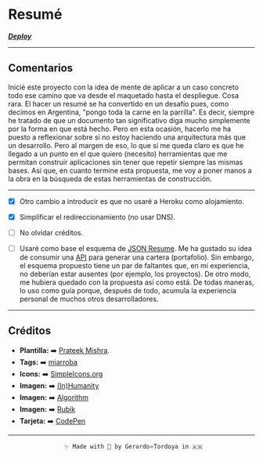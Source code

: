 # Resumé

**_[Deploy](https://zherar7ordoya.vercel.app/)_**

---

## Comentarios

Inicié este proyecto con la idea de mente de aplicar a un caso concreto todo ese camino que va desde el maquetado hasta el despliegue. Cosa rara. El hacer un resumé se ha convertido en un desafío pues, como decimos en Argentina, "pongo toda la carne en la parrilla". Es decir, siempre he tratado de que un documento tan significativo diga mucho simplemente por la forma en que está hecho.
Pero en esta ocasión, hacerlo me ha puesto a reflexionar sobre si no estoy haciendo una arquitectura más que un desarrollo.
Pero al margen de eso, lo que sí me queda claro es que he llegado a un punto en el que quiero (necesito) herramientas que me permitan construir aplicaciones sin tener que repetir siempre las mismas bases.
Así que, en cuanto termine esta propuesta, me voy a poner manos a la obra en la búsqueda de estas herramientas de construcción.

---

- [x] Otro cambio a introducir es que no usaré a Heroku como alojamiento.

- [x] Simplificar el redireccionamiento (no usar DNS).

- [ ] No olvidar créditos.

- [ ] Usaré como base el esquema de
        [JSON Resume](https://jsonresume.org/schema/). Me ha gustado su idea de
        consumir una [API](https://zherar7ordoya.github.io/resume/index.json)
        para generar una cartera (portafolio). Sin embargo, el esquema propuesto
        tiene un par de faltantes que, en mi experiencia, no deberían estar
        ausentes (por ejemplo, los proyectos). De otro modo, me hubiera quedado
        con la propuesta así como está. De todas maneras, lo uso como guía
        porque, después de todo, acumula la experiencia personal de muchos otros
        desarrolladores.

---

## Créditos

- **Plantilla:** ➡️ [Prateek Mishra](https://github.com/0xPrateek/Portfolio-Template).
- **Tags:**      ➡️ [miarroba](https://metatags.miarroba.com/)
- **Icons:**     ➡️  [SimpleIcons.org](https://simpleicons.org/)
- **Imagen:**    ➡️  [(In)Humanity](https://electricathenaeum.com/2019/08/13/inhumanity/)
- **Imagen:**    ➡️  [Algorithm](https://dribbble.com/shots/5819252-Machine-Learning-Algorithm)
- **Imagen:**    ➡️  [Rubik](http://universo.math.org.mx/2016-1/Rubik/rubikfiguras/)
- **Tarjeta:**   ➡️  [CodePen](https://codepen.io/faelplg/pen/MWwxred)

---

                    ✨ Made with 🧡 by Gerardo⭐Tordoya in 🇦🇷
